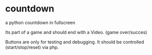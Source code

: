 # countdown

a python countdown in fullscreen

Its part of a game and should end with a Video. (game over/succes)

Buttons are only for testing and debugging.
It should be controlled (start/stop/reset) via php.


